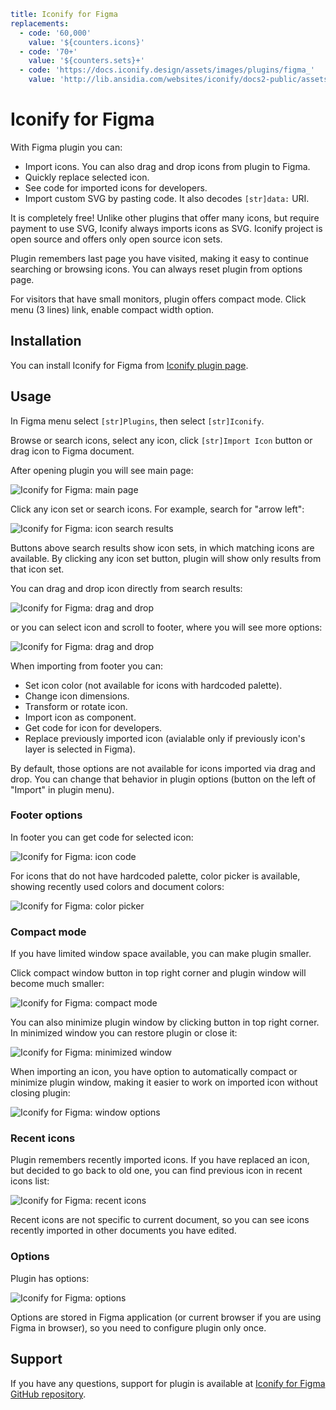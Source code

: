 ```yaml
title: Iconify for Figma
replacements:
  - code: '60,000'
    value: '${counters.icons}'
  - code: '70+'
    value: '${counters.sets}+'
  - code: 'https://docs.iconify.design/assets/images/plugins/figma_'
    value: 'http://lib.ansidia.com/websites/iconify/docs2-public/assets/images/plugins/figma_'
```

# Iconify for Figma

With Figma plugin you can:

- Import icons. You can also drag and drop icons from plugin to Figma.
- Quickly replace selected icon.
- See code for imported icons for developers.
- Import custom SVG by pasting code. It also decodes `[str]data:` URI.

It is completely free! Unlike other plugins that offer many icons, but require payment to use SVG, Iconify always imports icons as SVG. Iconify project is open source and offers only open source icon sets.

Plugin remembers last page you have visited, making it easy to continue searching or browsing icons. You can always reset plugin from options page.

For visitors that have small monitors, plugin offers compact mode. Click menu (3 lines) link, enable compact width option.

## Installation

You can install Iconify for Figma from [Iconify plugin page](https://www.figma.com/community/plugin/735098390272716381/Iconify).

## Usage

In Figma menu select `[str]Plugins`, then select `[str]Iconify`.

Browse or search icons, select any icon, click `[str]Import Icon` button or drag icon to Figma document.

After opening plugin you will see main page:

![Iconify for Figma: main page](https://docs.iconify.design/assets/images/plugins/figma_index.png)

Click any icon set or search icons. For example, search for "arrow left":

![Iconify for Figma: icon search results](https://docs.iconify.design/assets/images/plugins/figma_search.png)

Buttons above search results show icon sets, in which matching icons are available. By clicking any icon set button, plugin will show only results from that icon set.

You can drag and drop icon directly from search results:

![Iconify for Figma: drag and drop](https://docs.iconify.design/assets/images/plugins/figma_drag_drop.gif)

or you can select icon and scroll to footer, where you will see more options:

![Iconify for Figma: drag and drop](https://docs.iconify.design/assets/images/plugins/figma_footer.png)

When importing from footer you can:

- Set icon color (not available for icons with hardcoded palette).
- Change icon dimensions.
- Transform or rotate icon.
- Import icon as component.
- Get code for icon for developers.
- Replace previously imported icon (avialable only if previously icon's layer is selected in Figma).

By default, those options are not available for icons imported via drag and drop. You can change that behavior in plugin options (button on the left of "Import" in plugin menu).

### Footer options

In footer you can get code for selected icon:

![Iconify for Figma: icon code](https://docs.iconify.design/assets/images/plugins/figma_code.png)

For icons that do not have hardcoded palette, color picker is available, showing recently used colors and document colors:

![Iconify for Figma: color picker](https://docs.iconify.design/assets/images/plugins/figma_color_picker.png)

### Compact mode

If you have limited window space available, you can make plugin smaller.

Click compact window button in top right corner and plugin window will become much smaller:

![Iconify for Figma: compact mode](https://docs.iconify.design/assets/images/plugins/figma_compact.png)

You can also minimize plugin window by clicking button in top right corner. In minimized window you can restore plugin or close it:

![Iconify for Figma: minimized window](https://docs.iconify.design/assets/images/plugins/figma_minimized.png)

When importing an icon, you have option to automatically compact or minimize plugin window, making it easier to work on imported icon without closing plugin:

![Iconify for Figma: window options](https://docs.iconify.design/assets/images/plugins/figma_minimize.png)

### Recent icons

Plugin remembers recently imported icons. If you have replaced an icon, but decided to go back to old one, you can find previous icon in recent icons list:

![Iconify for Figma: recent icons](https://docs.iconify.design/assets/images/plugins/figma_recent.png)

Recent icons are not specific to current document, so you can see icons recently imported in other documents you have edited.

### Options

Plugin has options:

![Iconify for Figma: options](https://docs.iconify.design/assets/images/plugins/figma_options.png)

Options are stored in Figma application (or current browser if you are using Figma in browser), so you need to configure plugin only once.

## Support

If you have any questions, support for plugin is available at [Iconify for Figma GitHub repository](http://github.com/iconify/iconify-figma/).
